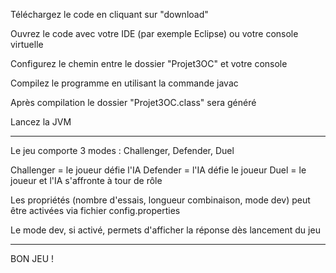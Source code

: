Téléchargez le code en cliquant sur "download"

Ouvrez le code avec votre IDE (par exemple Eclipse) ou votre console virtuelle

Configurez le chemin entre le dossier "Projet3OC" et votre console

Compilez le programme en utilisant la commande javac 

Après compilation le dossier "Projet3OC.class" sera généré

Lancez la JVM

-----------------------------------------------------------------------------------
Le jeu comporte 3 modes : Challenger, Defender, Duel

Challenger = le joueur défie l'IA 
Defender = l'IA défie le joueur
Duel = le joueur et l'IA s'affronte à tour de rôle

Les propriétés (nombre d'essais, longueur combinaison, mode dev) peut être activées via fichier config.properties

Le mode dev, si activé, permets d'afficher la réponse dès lancement du jeu

------------------------------------------------------------------------------------
BON JEU !






